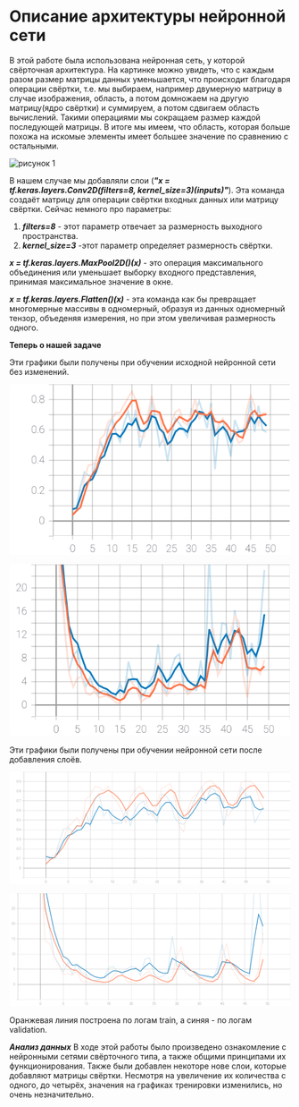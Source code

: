 #  Описание архитектуры нейронной сети #
В этой работе была использована нейронная сеть, у которой свёрточная архитектура. На картинке можно увидеть, что с каждым разом размер матрицы данных уменьшается, что происходит благодаря операции свёртки, т.е. мы выбираем, например двумерную матрицу в случае изображения, область, а потом домножаем на другую матрицу(ядро свёртки) и суммируем, а потом сдвигаем область вычислений. Такими операциями мы сокращаем размер каждой последующей матрицы. В итоге мы имеем, что область, которая больше похожа на искомые элементы имеет большее значение по сравнению с остальными.

![рисунок 1](https://encrypted-tbn0.gstatic.com/images?q=tbn:ANd9GcR0K4iQfVkQq2yavPNWppj0IHEZbsgW8cTmWA&usqp=CAU)

В нашем случае мы добавляли слои (***"x = tf.keras.layers.Conv2D(filters=8, kernel_size=3)(inputs)"***). Эта команда создаёт матрицу для операции свёртки входных данных или матрицу свёртки. Сейчас немного про параметры:
1. ***filters=8*** - этот параметр отвечает за размерность выходного пространства.
2. ***kernel_size=3*** -этот параметр определяет размерность свёртки.

  ***x = tf.keras.layers.MaxPool2D()(x)*** - это операция максимального объединения или уменьшает выборку входного представления, принимая максимальное значение в окне.

  ***x = tf.keras.layers.Flatten()(x)*** - эта команда как бы превращает многомерные массивы в одномерный, образуя из данных одномерный тензор, объеденяя измерения, но при этом увеличивая размерность одного.
  
  **Теперь о нашей задаче**
  
  Эти графики были получены при обучении исходной нейронной сети без изменений.
  
  ![график 1.1](https://raw.githubusercontent.com/YurchenokMaxim/study/9bf91e516f59d889c52dbb18aaed12ca576950be/1epoch_categorical_accuracy.svg)

  ![график 1.2](https://raw.githubusercontent.com/YurchenokMaxim/study/9bf91e516f59d889c52dbb18aaed12ca576950be/1epoch_loss.svg)
  
   Эти графики были получены при обучении нейронной сети после добавления слоёв.
   
  ![график 2.1](https://raw.githubusercontent.com/YurchenokMaxim/study/789e7442057b7a6faffbed202469aa2127f2f195/2epoch_categorical_accuracy.svg)
   
  ![график 2.2](https://raw.githubusercontent.com/YurchenokMaxim/study/789e7442057b7a6faffbed202469aa2127f2f195/2epoch_loss.svg)
  
  Оранжевая линия построена по логам train, а синяя - по логам validation.
  
  ***Анализ данных***
  В ходе этой работы было произведено ознакомление с нейронными сетями свёрточного типа, а также общими принципами их функционирования. Также были добавлен некоторе нове слои, которые добавляют матрицы свёртки. Несмотря на увеличение их количества с одного, до четырёх, значения на графиках тренировки изменились, но очень незначительно.
